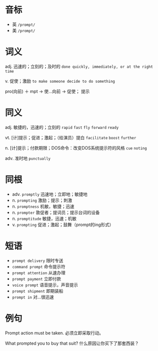 # 音标

- 英 `/prɒmpt/`
- 美 `/prɑmpt/`

# 词义

adj. 迅速的；立刻的；及时的
`done quickly, immediately, or at the right time`

v. 促使；激励
`to make someone decide to do something`



pro(向前) ＋ mpt → 使…向前 → 促使； 提示

# 同义

adj. 敏捷的，迅速的；立刻的
`rapid` `fast` `fly` `forward` `ready`

vt. [计]提示；促进；激起；（给演员）提白
`facilitate` `boost` `further`

n. [计]提示；付款期限；DOS命令：改变DOS系统提示符的风格
`cue` `noting`

adv. 准时地
`punctually`

# 同根

- adv. `promptly` 迅速地；立即地；敏捷地
- n. `prompting` 激励；提示；刺激
- n. `promptness` 机敏，敏捷；迅速
- n. `prompter` 敦促者；提词员；提示台词的设备
- n. `promptitude` 敏捷，迅速；机敏
- v. `prompting` 促进；激起；鼓舞（prompt的ing形式）

# 短语

- `prompt delivery` 限时专送
- `command prompt` 命令提示符
- `prompt attention` 从速办理
- `prompt payment` 立即付款
- `voice prompt` 语音提示，声音提示
- `prompt shipment` 即期装船
- `prompt in` 对…很迅速

# 例句

Prompt action must be taken.
必须立即采取行动。

What prompted you to buy that suit?
什么原因让你买下了那套西装？


